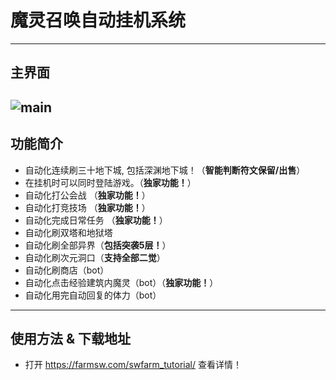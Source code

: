 # 魔灵召唤自动挂机系统
-------------------
## 主界面

![main](https://github.com/SWAuto/SWAuto/assets/57001775/9c5c9bf2-ffe9-425c-8cfc-d2e8427fc671)
-------------------
## 功能简介

* 自动化连续刷三十地下城, 包括深渊地下城！（**智能判断符文保留/出售**）
* 在挂机时可以同时登陆游戏。（**独家功能！**）
* 自动化打公会战 （**独家功能！**）
* 自动化打竞技场 （**独家功能！**）
* 自动化完成日常任务 （**独家功能！**）
* 自动化刷双塔和地狱塔
* 自动化刷全部异界（**包括突袭5层！**）
* 自动化刷次元洞口（**支持全部二觉**）
* 自动化刷商店（bot）
* 自动化点击经验建筑内魔灵（bot）（**独家功能！**）
* 自动化用完自动回复的体力（bot）
-------------------
## 使用方法 & 下载地址

* 打开 https://farmsw.com/swfarm_tutorial/ 查看详情！
